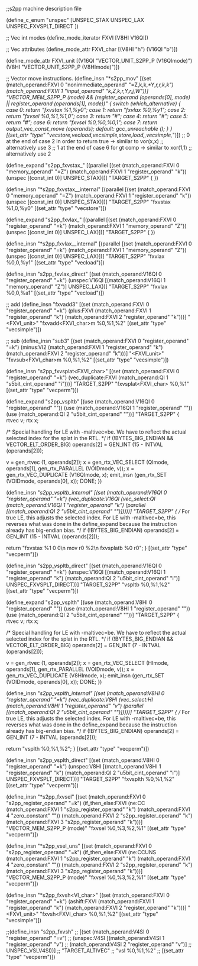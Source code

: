 ;;s2pp machine description file

(define_c_enum "unspec"
  [UNSPEC_STAX
   UNSPEC_LAX
   UNSPEC_FXVSPLT_DIRECT
])  

;; Vec int modes
(define_mode_iterator FXVI [V8HI V16QI])

;; Vec attributes
(define_mode_attr FXVI_char [(V8HI "h") (V16QI "b")])

(define_mode_attr FXVI_unit [(V16QI "VECTOR_UNIT_S2PP_P (V16QImode)")
			   (V8HI "VECTOR_UNIT_S2PP_P (V8HImode)")])

;; Vector move instructions.
(define_insn "*s2pp_mov<mode>"
  [(set (match_operand:FXVI 0 "nonimmediate_operand" "=Z,k,k,*Y,*r,*r,k,k")
	(match_operand:FXVI 1 "input_operand" "k,Z,k,r,Y,r,j,W"))]
  "VECTOR_MEM_S2PP_P (<MODE>mode)
   && (register_operand (operands[0], <MODE>mode) 
       || register_operand (operands[1], <MODE>mode))"
{
  switch (which_alternative)
    {
    case 0: return "fxvstax %1,%y0";
    case 1: return "fxvlax %0,%y1";
    case 2: return "fxvsel %0,%1,%1,0";
    case 3: return "#";
    case 4: return "#";
    case 5: return "#";
    case 6: return "fxvsel %0,%0,%0,1";
    case 7: return output_vec_const_move (operands);
    default: gcc_unreachable ();
    }
}
  [(set_attr "type" "vecstore,vecload,vecsimple,store,load,*,vecsimple,*")])
;; 0 at the end of case 2 in order to return true -> similar to vor(x,x)
;; alternatively use 3
;; 1 at the end  of case 6 for gt comp -> similar to xor(1,1)
;; alternatively use 2


(define_expand "s2pp_fxvstax_<mode>"
  [(parallel
    [(set (match_operand:FXVI 0 "memory_operand" "=Z")
	  (match_operand:FXVI 1 "register_operand" "k"))
    (unspec [(const_int 0)] UNSPEC_STAX)])]
  "TARGET_S2PP"
{
})

(define_insn "*s2pp_fxvstax_<mode>_internal"
  [(parallel
    [(set (match_operand:FXVI 0 "memory_operand" "=Z")
	  (match_operand:FXVI 1 "register_operand" "k"))
     (unspec [(const_int 0)] UNSPEC_STAX)])]
  "TARGET_S2PP"
  "fxvstax %1,0,%y0"
  [(set_attr "type" "vecstore")])

(define_expand "s2pp_fxvlax_<mode>"
  [(parallel
    [(set (match_operand:FXVI 0 "register_operand" "=k")
	  (match_operand:FXVI 1 "memory_operand" "Z"))
     (unspec [(const_int 0)] UNSPEC_LAX)])]
  "TARGET_S2PP"
{
})

(define_insn "*s2pp_fxvlax_<mode>_internal"
  [(parallel
    [(set (match_operand:FXVI 0 "register_operand" "=k")
	  (match_operand:FXVI 1 "memory_operand" "Z"))
     (unspec [(const_int 0)] UNSPEC_LAX)])]
  "TARGET_S2PP"
  "fxvlax %0,0,%y1"
  [(set_attr "type" "vecload")])



(define_insn "s2pp_fxvlax_direct"
  [(set (match_operand:V16QI 0 "register_operand" "=k")
	(unspec:V16QI [(match_operand:V16QI 1 "memory_operand" "Z")]
                      UNSPEC_LAX))]
  "TARGET_S2PP"
  "fxvlax %0,0,%a1"
  [(set_attr "type" "vecload")])

;; add
(define_insn "fxvadd<mode>3"
  [(set (match_operand:FXVI 0 "register_operand" "=k")
        (plus:FXVI (match_operand:FXVI 1 "register_operand" "k")
		  (match_operand:FXVI 2 "register_operand" "k")))]
  "<FXVI_unit>"
  "fxvadd<FXVI_char>m %0,%1,%2"
  [(set_attr "type" "vecsimple")])

;; sub
(define_insn "sub<mode>3"
  [(set (match_operand:FXVI 0 "register_operand" "=k")
        (minus:VI2 (match_operand:FXVI 1 "register_operand" "k")
		   (match_operand:FXVI 2 "register_operand" "k")))]
  "<FXVI_unit>"
  "fxvsub<FXVI_char>m %0,%1,%2"
  [(set_attr "type" "vecsimple")])


(define_insn "s2pp_fxvsplat<FXVI_char>"
  [(set (match_operand:FXVI 0 "register_operand" "=k")
	(vec_duplicate:FXVI
	 (match_operand:QI 1 "s5bit_cint_operand" "i")))]
  "TARGET_S2PP"
  "fxvsplat<FXVI_char> %0,%1"
  [(set_attr "type" "vecperm")])

(define_expand "s2pp_vspltb"
  [(use (match_operand:V16QI 0 "register_operand" ""))
   (use (match_operand:V16QI 1 "register_operand" ""))
   (use (match_operand:QI 2 "u5bit_cint_operand" ""))]
  "TARGET_S2PP"
{
  rtvec v;
  rtx x;

  /* Special handling for LE with -maltivec=be.  We have to reflect
     the actual selected index for the splat in the RTL.  */
  if (!BYTES_BIG_ENDIAN && VECTOR_ELT_ORDER_BIG)
    operands[2] = GEN_INT (15 - INTVAL (operands[2]));

  v = gen_rtvec (1, operands[2]);
  x = gen_rtx_VEC_SELECT (QImode, operands[1], gen_rtx_PARALLEL (VOIDmode, v));
  x = gen_rtx_VEC_DUPLICATE (V16QImode, x);
  emit_insn (gen_rtx_SET (VOIDmode, operands[0], x));
  DONE;
})

(define_insn "*s2pp_vspltb_internal"
  [(set (match_operand:V16QI 0 "register_operand" "=k")
        (vec_duplicate:V16QI
	 (vec_select:QI (match_operand:V16QI 1 "register_operand" "k")
			(parallel
			 [(match_operand:QI 2 "u5bit_cint_operand" "")]))))]
  "TARGET_S2PP"
{
  /* For true LE, this adjusts the selected index.  For LE with 
     -maltivec=be, this reverses what was done in the define_expand
     because the instruction already has big-endian bias.  */
  if (!BYTES_BIG_ENDIAN)
    operands[2] = GEN_INT (15 - INTVAL (operands[2]));

  return "fxvstax %1 0 0\n mov r0 %2\n fxvsplatb %0 r0";
}
  [(set_attr "type" "vecperm")])

(define_insn "s2pp_vspltb_direct"
  [(set (match_operand:V16QI 0 "register_operand" "=k")
        (unspec:V16QI [(match_operand:V16QI 1 "register_operand" "k")
	               (match_operand:QI 2 "u5bit_cint_operand" "i")]
                      UNSPEC_FXVSPLT_DIRECT))]
  "TARGET_S2PP"
  "vspltb %0,%1,%2"
  [(set_attr "type" "vecperm")])

(define_expand "s2pp_vsplth"
  [(use (match_operand:V8HI 0 "register_operand" ""))
   (use (match_operand:V8HI 1 "register_operand" ""))
   (use (match_operand:QI 2 "u5bit_cint_operand" ""))]
  "TARGET_S2PP"
{
  rtvec v;
  rtx x;

  /* Special handling for LE with -maltivec=be.  We have to reflect
     the actual selected index for the splat in the RTL.  */
  if (!BYTES_BIG_ENDIAN && VECTOR_ELT_ORDER_BIG)
    operands[2] = GEN_INT (7 - INTVAL (operands[2]));

  v = gen_rtvec (1, operands[2]);
  x = gen_rtx_VEC_SELECT (HImode, operands[1], gen_rtx_PARALLEL (VOIDmode, v));
  x = gen_rtx_VEC_DUPLICATE (V8HImode, x);
  emit_insn (gen_rtx_SET (VOIDmode, operands[0], x));
  DONE;
})

(define_insn "*s2pp_vsplth_internal"
  [(set (match_operand:V8HI 0 "register_operand" "=k")
	(vec_duplicate:V8HI
	 (vec_select:HI (match_operand:V8HI 1 "register_operand" "v")
			(parallel
			 [(match_operand:QI 2 "u5bit_cint_operand" "")]))))]
  "TARGET_S2PP"
{
  /* For true LE, this adjusts the selected index.  For LE with 
     -maltivec=be, this reverses what was done in the define_expand
     because the instruction already has big-endian bias.  */
  if (!BYTES_BIG_ENDIAN)
    operands[2] = GEN_INT (7 - INTVAL (operands[2]));

  return "vsplth %0,%1,%2";
}
  [(set_attr "type" "vecperm")])

(define_insn "s2pp_vsplth_direct"
  [(set (match_operand:V8HI 0 "register_operand" "=k")
        (unspec:V8HI [(match_operand:V8HI 1 "register_operand" "k")
                      (match_operand:QI 2 "u5bit_cint_operand" "i")]
                     UNSPEC_FXVSPLT_DIRECT))]
  "TARGET_S2PP"
  "fxvsplth %0,%1,%2"
  [(set_attr "type" "vecperm")])

(define_insn "*s2pp_fxvsel<mode>"
  [(set (match_operand:FXVI 0 "s2pp_register_operand" "=k")
	(if_then_else:FXVI
	 (ne:CC (match_operand:FXVI 1 "s2pp_register_operand" "k")
		(match_operand:FXVI 4 "zero_constant" ""))
	 (match_operand:FXVI 2 "s2pp_register_operand" "k")
	 (match_operand:FXVI 3 "s2pp_register_operand" "k")))]
  "VECTOR_MEM_S2PP_P (<MODE>mode)"
  "fxvsel %0,%3,%2,%1"
  [(set_attr "type" "vecperm")])

(define_insn "*s2pp_vsel<mode>_uns"
  [(set (match_operand:FXVI 0 "s2pp_register_operand" "=k")
	(if_then_else:FXVI
	 (ne:CCUNS (match_operand:FXVI 1 "s2pp_register_operand" "k")
		   (match_operand:FXVI 4 "zero_constant" ""))
	 (match_operand:FXVI 2 "s2pp_register_operand" "k")
	 (match_operand:FXVI 3 "s2pp_register_operand" "k")))]
  "VECTOR_MEM_S2PP_P (<MODE>mode)"
  "fxvsel %0,%3,%2,%1"
  [(set_attr "type" "vecperm")])

(define_insn "*s2pp_fxvsh<VI_char>"
  [(set (match_operand:FXVI 0 "register_operand" "=k")
        (ashift:FXVI (match_operand:FXVI 1 "register_operand" "k")
		    (match_operand:FXVI 2 "register_operand" "k")))]
  "<FXVI_unit>"
  "fxvsh<FXVI_char> %0,%1,%2"
  [(set_attr "type" "vecsimple")])

;;(define_insn "s2pp_fxvsh"
;;  [(set (match_operand:V4SI 0 "register_operand" "=v")
;;        (unspec:V4SI [(match_operand:V4SI 1 "register_operand" "v")
;;                      (match_operand:V4SI 2 "register_operand" "v")]
;;		     UNSPEC_VSLV4SI))]
;;  "TARGET_ALTIVEC"
;;  "vsl %0,%1,%2"
;;  [(set_attr "type" "vecperm")])

